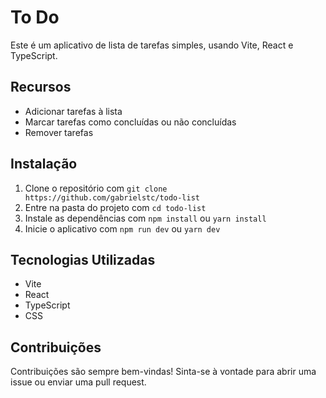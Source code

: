 # To Do 

Este é um aplicativo de lista de tarefas simples, usando Vite, React e TypeScript.

## Recursos
- Adicionar tarefas à lista
- Marcar tarefas como concluídas ou não concluídas
- Remover tarefas

## Instalação
1. Clone o repositório com `git clone https://github.com/gabrielstc/todo-list`
2. Entre na pasta do projeto com `cd todo-list`
3. Instale as dependências com `npm install` ou `yarn install`
4. Inicie o aplicativo com `npm run dev` ou `yarn dev`

## Tecnologias Utilizadas
- Vite
- React
- TypeScript
- CSS

## Contribuições
Contribuições são sempre bem-vindas! Sinta-se à vontade para abrir uma issue ou enviar uma pull request.
